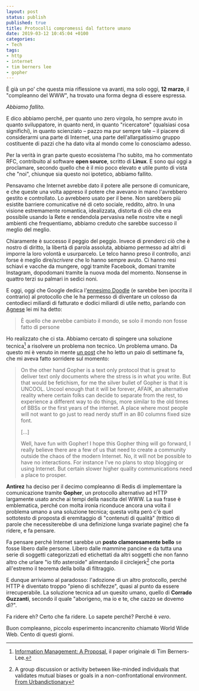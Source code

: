 ```yaml
---
layout: post
status: publish
published: true
title: Protocolli compromessi dal fattore umano
date: 2019-03-12 10:45:04 +0100
categories:
- Tech
tags:
- http
- internet
- tim berners lee
- gopher
---
```


È già un po' che questa mia riflessione va avanti, ma solo oggi, **12 marzo**, il "compleanno del WWW", ha trovato una forma degna di essere espressa.

_Abbiamo fallito._

E dico abbiamo perché, per quanto uno zero virgola, ho sempre avuto in quanto sviluppatore, in quanto nerd, in quanto "ricercatore" (qualsiasi cosa significhi), in quanto scienziato – pazzo ma pur sempre tale – il piacere di considerarmi una parte di Internet, una parte dell'allargatissimo gruppo costituente di pazzi che ha dato vita al mondo come lo conosciamo adesso.

Per la verità in gran parte questo ecosistema l'ho subìto, ma ho commentato RFC, contribuito al software **open source**, scritto di **Linux**. E sono qui oggi a proclamare, secondo quello che è il mio poco elevato e utile punto di vista che "noi", chiunque sia questo noi ipotetico, abbiamo fallito.

Pensavamo che Internet avrebbe dato il potere alle persone di comunicare, e che queste una volta appreso il potere che avevano in mano l'avrebbero gestito e controllato. Lo avrebbero usato per il bene. Non sarebbero più esistite barriere comunicative né di ceto sociale, reddito, altro. In una visione estremamente romantica, idealizzata, distorta di ciò che era possibile usando la Rete e rendendola pervasiva nelle nostre vite e negli ambienti che frequentiamo, abbiamo creduto che sarebbe successo il meglio del meglio.

Chiaramente è successo il peggio del peggio. Invece di prenderci ciò che è nostro di diritto, la libertà di parola assoluta, abbiamo permesso ad altri di imporre la loro volontà e usurparcelo. Le telco hanno preso il controllo, anzi forse è meglio dire/_scrivere_ che lo hanno sempre avuto. Ci hanno resi schiavi e vacche da mungere, oggi tramite Facebook, domani tramite Instagram, dopodomani tramite la nuova moda del momento. Nonsense in quattro terzi su palmari in sedici noni.

E oggi, oggi che Google dedica l'[ennesimo Doodle](https://www.google.com/doodles/30th-anniversary-of-the-world-wide-web) (e sarebbe ben ipocrita il contrario) al protocollo che le ha permesso di diventare un colosso da centodieci miliardi di fatturato e dodici miliardi di utile netto, parlando con [Agnese](http://www.killbilla.it/) lei mi ha detto:

> È quello che avrebbe cambiato il mondo, se solo il mondo non fosse fatto di persone

Ho realizzato che ci sta. Abbiamo cercato di spingere una soluzione tecnica[^1] a risolvere un problema non tecnico. Un problema umano. Da questo mi è venuto in mente [un post](http://antirez.com/news/127) che ho letto un paio di settimane fa, che mi aveva fatto sorridere sul momento:

> On the other hand Gopher is a text only protocol that is great to deliver text only documents where the stress is in what you write. But that would be fetichism, for me the silver bullet of Gopher is that it is UNCOOL. Uncool enough that it will be forever, AFAIK, an alternative reality where certain folks can decide to separate from the rest, to experience a different way to do things, more similar to the old times of BBSs or the first years of the internet. A place where most people will not want to go just to read nerdy stuff in an 80 columns fixed size font.
>
> [...]
>
> Well, have fun with Gopher! I hope this Gopher thing will go forward, I really believe there are a few of us that need to create a community outside the chaos of the modern Internet. No, it will not be possible to have no interactions. For instance I’ve no plans to stop blogging or using Internet. But certain slower higher quality communications need a place to prosper.

**Antirez** ha deciso per il decimo compleanno di Redis di implementare la comunicazione tramite **Gopher**, un protocollo alternativo ad HTTP largamente usato anche ai tempi della nascita del WWW. La sua frase è emblematica, perché con molta ironia riconduce ancora una volta il problema umano a una soluzione tecnica; questa volta però c'è quel sottotesto di proposta di eremitaggio di "contenuti di qualità" (trittico di parole che necessiterebbe di una definizione lunga svariate pagine) che fa ridere, e fa pensare.

Fa pensare perché Internet sarebbe un **posto clamorosamente bello** se fosse libero dalle persone. Libero dalle mammine pancine e da tutta una serie di soggetti categorizzati ed etichettati da altri soggetti che non fanno altro che urlare "io tifo asteroide" alimentando il circlejerk[^2] che porta all'estremo il teorema della bolla di filtraggio.

E dunque arriviamo al paradosso: l'adozione di un altro protocollo, perché HTTP è diventato troppo "pieno di schifezze", quasi al punto da essere irrecuperabile. La soluzione tecnica ad un quesito umano, quello di **Corrado Guzzanti**, secondo il quale "aborigeno, ma io e te, che cazzo se dovemo dì?".

Fa ridere eh? Certo che fa ridere. Lo sapete perché? Perché è _vero_.

Buon compleanno, piccolo esperimento incancrenito chiamato World Wide Web. Cento di questi giorni.

[^1]: [Information Management: A Proposal](https://www.w3.org/History/1989/proposal.html), il paper originale di Tim Berners-Lee.

[^2]: A group discussion or activity between like-minded individuals that validates mutual biases or goals in a non-confrontational environment. [From Urbandictionary](https://www.urbandictionary.com/define.php?term=Circlejerk)
